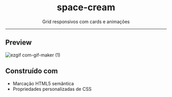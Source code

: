 <h1 align="center">space-cream</h1>
<p align="center">Grid responsivos com cards e animações</p>

---

## Preview
![ezgif com-gif-maker (1)](https://user-images.githubusercontent.com/87456011/189948962-08d28ce3-fccd-4aad-875a-d572c0837985.gif)

## Construído com
- Marcação HTML5 semântica
- Propriedades personalizadas de CSS


